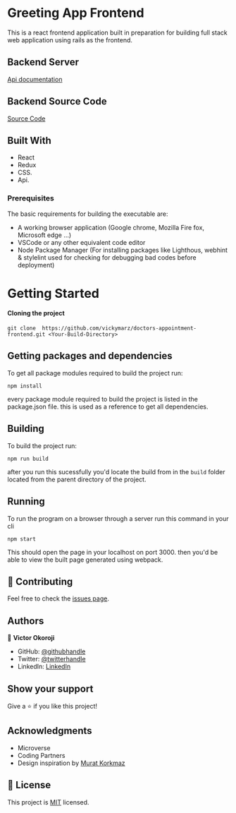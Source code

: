 # Greeting App Frontend

This is a react frontend application built in preparation for building full stack web application using rails as the frontend.

## Backend Server

[Api documentation](https://doctorsappointmentapp.herokuapp.com/api-docs/index.html)

## Backend Source Code

[Source Code](https://github.com/vickymarz/doctors-appointment-backend)

## Built With
- React
- Redux
- CSS.
- Api.

### Prerequisites
The basic requirements for building the executable are:

- A working browser application (Google chrome, Mozilla Fire fox, Microsoft edge ...)
- VSCode or any other equivalent code editor
- Node Package Manager (For installing packages like Lighthous, webhint & stylelint used for checking for debugging bad codes before deployment)

# Getting Started

#### Cloning the project

```
git clone  https://github.com/vickymarz/doctors-appointment-frontend.git <Your-Build-Directory>
```
## Getting packages and dependencies
To get all package modules required to build the project run:
```
npm install
```
every package module required to build the project is listed in the package.json file. this is used as a reference to get all dependencies.

## Building 

To build the project run:
```
npm run build
```
after you run this sucessfully you'd locate the build from in the ```build``` folder located from the parent directory of the project.

## Running

To run the program on a browser through a server run this command in your cli
```
npm start
```
This should open the page in your localhost on port 3000. then you'd be able to view the built page generated using webpack.

## 🤝 Contributing

Feel free to check the [issues page](../../issues/).

## Authors

👤 **Victor Okoroji**

- GitHub: [@githubhandle](https://github.com/vickymarz)
- Twitter: [@twitterhandle](https://twitter.com/Vicky_marz)
- LinkedIn: [LinkedIn](https://www.linkedin.com/in/victorebubeokoroji/)


## Show your support

Give a ⭐️ if you like this project!

## Acknowledgments

- Microverse
- Coding Partners
- Design inspiration by [Murat Korkmaz](https://www.behance.net/gallery/26425031/Vespa-Responsive-Redesign)

## 📝 License

This project is [MIT](./MIT.md) licensed.
